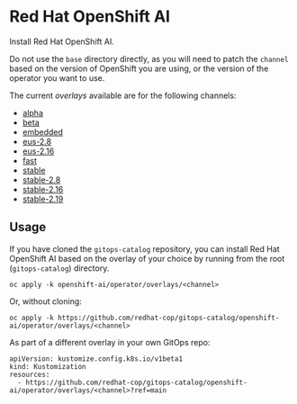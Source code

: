 # Red Hat OpenShift AI

Install Red Hat OpenShift AI.

Do not use the `base` directory directly, as you will need to patch the `channel` based on the version of OpenShift you are using, or the version of the operator you want to use.

The current *overlays* available are for the following channels:

* [alpha](operator/overlays/alpha)
* [beta](operator/overlays/beta)
* [embedded](operator/overlays/embedded)
* [eus-2.8](operator/overlays/eus-2.8)
* [eus-2.16](operator/overlays/eus-2.16)
* [fast](operator/overlays/fast)
* [stable](operator/overlays/stable)
* [stable-2.8](operator/overlays/stable-2.8)
* [stable-2.16](operator/overlays/stable-2.16)
* [stable-2.19](operator/overlays/stable-2.19)

## Usage

If you have cloned the `gitops-catalog` repository, you can install Red Hat OpenShift AI based on the overlay of your choice by running from the root (`gitops-catalog`) directory.

```
oc apply -k openshift-ai/operator/overlays/<channel>
```

Or, without cloning:

```
oc apply -k https://github.com/redhat-cop/gitops-catalog/openshift-ai/operator/overlays/<channel>
```

As part of a different overlay in your own GitOps repo:

```
apiVersion: kustomize.config.k8s.io/v1beta1
kind: Kustomization
resources:
  - https://github.com/redhat-cop/gitops-catalog/openshift-ai/operator/overlays/<channel>?ref=main
```
